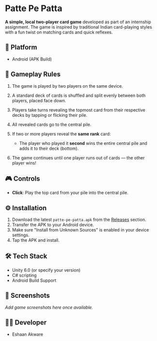 # Patte Pe Patta

**A simple, local two-player card game** developed as part of an internship assignment. The game is inspired by traditional Indian card-playing styles with a fun twist on matching cards and quick reflexes.

## 📱 Platform

* Android (APK Build)

## 🔹 Gameplay Rules

1. The game is played by two players on the same device.
2. A standard deck of cards is shuffled and split evenly between both players, placed face down.
3. Players take turns revealing the topmost card from their respective decks by tapping or flicking their pile.
4. All revealed cards go to the central pile.
5. If two or more players reveal the **same rank** card:

   * The player who played it **second** wins the entire central pile and adds it to their deck (bottom).
6. The game continues until one player runs out of cards — the other player wins!

## 🎮 Controls

* **Click**: Play the top card from your pile into the central pile.

## ⚙️ Installation

1. Download the latest `patte-pe-patta.apk` from the [Releases](#) section.
2. Transfer the APK to your Android device.
3. Make sure "Install from Unknown Sources" is enabled in your device settings.
4. Tap the APK and install.

## 🛠️ Tech Stack

* Unity 6.0 (or specify your version)
* C# scripting
* Android Build Support

## 📸 Screenshots

*Add game screenshots here once available.*

## 🧑‍💻 Developer

* Eshaan Akware

